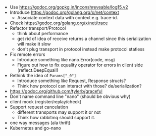 - Use https://godoc.org/gopkg.in/inconshreveable/log15.v2
- Introduce https://godoc.org/golang.org/x/net/context
   - Associate context data with context e.g. trace-id.
- Check https://godoc.org/golang.org/x/net/trace
- Refactor transport/Protocol
   - think about performance
   - get rid of idea of receive returns a channel since this
     serialization will make it slow
   - don't plug transport in protocol instead make protocol statless
- Fix remote errors
   - Introduce something like nano.Error(code, msg)
   - Figure out how to fix equality operator for errors in client side
     (reflect.DeepEqual!)
- Rethink the idea of ``Params["_0"]``
   - Introduce something like Request, Response structs?
   - Think how protocol can interact with those? de/serialization?
- https://godoc.org/github.com/tylerb/graceful
- Don't name command line "nano" (should be obvious why)
- client mock (register/replay/check)
- Support request cancelation
   - different transports may support it or not
   - Think how rabbitmq should support it.
- one way messages (ala thrift)
- Kubernetes and go-nano
